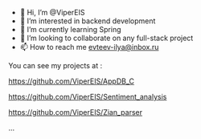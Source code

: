 - 👋 Hi, I’m @ViperEIS
- 👀 I’m interested in backend development
- 🌱 I’m currently learning Spring
- 💞️ I’m looking to collaborate on any full-stack project
- 📫 How to reach me evteev-ilya@inbox.ru

You can see my projects at :

https://github.com/ViperEIS/AppDB_C

https://github.com/ViperEIS/Sentiment_analysis

https://github.com/ViperEIS/Zian_parser

...
